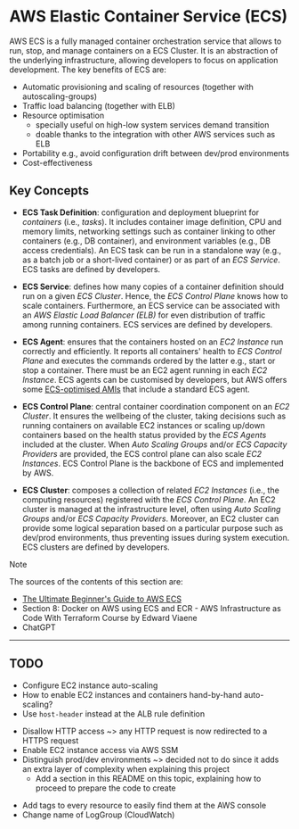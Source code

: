 # AWS Elastic Container Service (ECS)

AWS ECS is a fully managed container orchestration service that allows to run, stop, and manage containers on a ECS Cluster. It is an abstraction of the underlying infrastructure, allowing developers to focus on application development. The key benefits of ECS are:

- Automatic provisioning and scaling of resources (together with autoscaling-groups)
- Traffic load balancing (together with ELB)
- Resource optimisation
  - specially useful on high-low system services demand transition
  - doable thanks to the integration with other AWS services such as ELB
- Portability e.g., avoid configuration drift between dev/prod environments
- Cost-effectiveness

## Key Concepts

- **ECS Task Definition**: configuration and deployment blueprint for _containers_ (i.e., _tasks_). It includes container image definition, CPU and memory limits, networking settings such as container linking to other containers (e.g., DB container), and environment variables (e.g., DB access credentials). An ECS task can be run in a standalone way (e.g., as a batch job or a short-lived container) or as part of an _ECS Service_. ECS tasks are defined by developers.

- **ECS Service**: defines how many copies of a container definition should run on a given _ECS Cluster_. Hence, the _ECS Control Plane_ knows how to scale containers. Furthermore, an ECS service can be associated with an _AWS Elastic Load Balancer (ELB)_ for even distribution of traffic among running containers. ECS services are defined by developers.

- **ECS Agent**: ensures that the containers hosted on an _EC2 Instance_ run correctly and efficiently. It reports all containers' health to _ECS Control Plane_ and executes the commands ordered by the latter e.g., start or stop a container. There must be an EC2 agent running in each _EC2 Instance_. ECS agents can be customised by developers, but AWS offers some [ECS-optimised AMIs](http://docs.aws.amazon.com/AmazonECS/latest/developerguide/ecs-optimized_AMI.html) that include a standard ECS agent.

- **ECS Control Plane**: central container coordination component on an _EC2 Cluster_. It ensures the wellbeing of the cluster, taking decisions such as running containers on available EC2 instances or scaling up/down containers based on the health status provided by the _ECS Agents_ included at the cluster. When _Auto Scaling Groups_ and/or _ECS Capacity Providers_ are provided, the ECS control plane can also scale _EC2 Instances_. ECS Control Plane is the backbone of ECS and implemented by AWS.

- **ECS Cluster**: composes a collection of related _EC2 Instances_ (i.e., the computing resources) registered with the _ECS Control Plane_. An EC2 cluster is managed at the infrastructure level, often using _Auto Scaling Groups_ and/or _ECS Capacity Providers_. Moreover, an EC2 cluster can provide some logical separation based on a particular purpose such as dev/prod environments, thus preventing issues during system execution. ECS clusters are defined by developers.

> [!NOTE]
> The sources of the contents of this section are:
>
> - [The Ultimate Beginner's Guide to AWS ECS](https://blog.awsfundamentals.com/aws-ecs-beginner-guide)
> - Section 8: Docker on AWS using ECS and ECR - AWS Infrastructure as Code With Terraform Course by Edward Viaene
> - ChatGPT

---

## TODO
- Configure EC2 instance auto-scaling
- How to enable EC2 instances and containers hand-by-hand auto-scaling?
- Use `host-header` instead at the ALB rule definition
+ Disallow HTTP access
  ~> any HTTP request is now redirected to a HTTPS request
+ Enable EC2 instance access via AWS SSM 
+ Distinguish prod/dev environments
  ~> decided not to do since it adds an extra layer of complexity when explaining this project
  - Add a section in this README on this topic, explaining how to proceed to prepare the code to create 
- Add tags to every resource to easily find them at the AWS console
- Change name of LogGroup (CloudWatch)